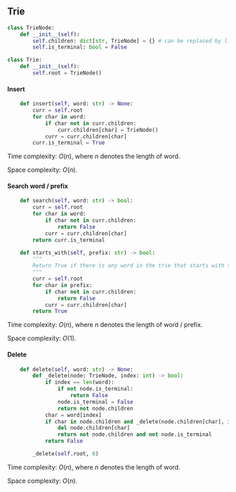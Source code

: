 ## Trie

```python
class TrieNode:
    def __init__(self):
        self.children: dict[str, TrieNode] = {} # can be replaced by list when vocabulary is given
        self.is_terminal: bool = False

class Trie:
    def __init__(self):
        self.root = TrieNode()
```



#### Insert

```python
    def insert(self, word: str) -> None:
        curr = self.root
        for char in word:
            if char not in curr.children:
                curr.children[char] = TrieNode()
            curr = curr.children[char]
        curr.is_terminal = True
```

Time complexity: $O\left(n\right)$, where $n$ denotes the length of word.

Space complexity: $O\left(n\right)$.



#### Search word / prefix

```python
    def search(self, word: str) -> bool:
        curr = self.root
        for char in word:
            if char not in curr.children:
                return False
            curr = curr.children[char]
        return curr.is_terminal

    def starts_with(self, prefix: str) -> bool:
        """
        Return True if there is any word in the trie that starts with the given prefix.
        """
        curr = self.root
        for char in prefix:
            if char not in curr.children:
                return False
            curr = curr.children[char]
        return True
```

Time complexity: $O\left(n\right)$, where $n$ denotes the length of word / prefix.

Space complexity: $O\left(1\right)$.



#### Delete

```python
    def delete(self, word: str) -> None:
        def _delete(node: TrieNode, index: int) -> bool:
            if index == len(word):
                if not node.is_terminal:
                    return False
                node.is_terminal = False
                return not node.children
            char = word[index]
            if char in node.children and _delete(node.children[char], index + 1):
                del node.children[char]
                return not node.children and not node.is_terminal
            return False

        _delete(self.root, 0)
```

Time complexity: $O\left(n\right)$, where $n$ denotes the length of word.

Space complexity: $O\left(n\right)$.
